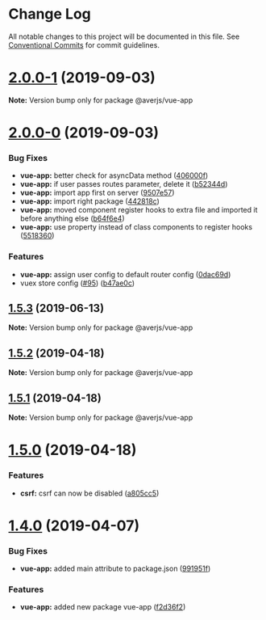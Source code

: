 # Change Log

All notable changes to this project will be documented in this file.
See [Conventional Commits](https://conventionalcommits.org) for commit guidelines.

# [2.0.0-1](https://github.com/exreplay/aver.js/compare/v2.0.0-0...v2.0.0-1) (2019-09-03)

**Note:** Version bump only for package @averjs/vue-app





# [2.0.0-0](https://github.com/exreplay/aver.js/compare/v1.5.3...v2.0.0-0) (2019-09-03)


### Bug Fixes

* **vue-app:** better check for asyncData method ([406000f](https://github.com/exreplay/aver.js/commit/406000f))
* **vue-app:** if user passes routes parameter, delete it ([b52344d](https://github.com/exreplay/aver.js/commit/b52344d))
* **vue-app:** import app first on server ([9507e57](https://github.com/exreplay/aver.js/commit/9507e57))
* **vue-app:** import right package ([442818c](https://github.com/exreplay/aver.js/commit/442818c))
* **vue-app:** moved component register hooks to extra file and imported it before anything else ([b64f6e4](https://github.com/exreplay/aver.js/commit/b64f6e4))
* **vue-app:** use property instead of class components to register hooks ([5518360](https://github.com/exreplay/aver.js/commit/5518360))


### Features

* **vue-app:** assign user config to default router config ([0dac69d](https://github.com/exreplay/aver.js/commit/0dac69d))
* vuex store config ([#95](https://github.com/exreplay/aver.js/issues/95)) ([b47ae0c](https://github.com/exreplay/aver.js/commit/b47ae0c))





## [1.5.3](https://github.com/exreplay/aver.js/compare/v1.5.2...v1.5.3) (2019-06-13)

**Note:** Version bump only for package @averjs/vue-app





## [1.5.2](https://github.com/exreplay/aver.js/compare/v1.5.1...v1.5.2) (2019-04-18)

**Note:** Version bump only for package @averjs/vue-app





## [1.5.1](https://github.com/exreplay/aver.js/compare/v1.5.0...v1.5.1) (2019-04-18)

**Note:** Version bump only for package @averjs/vue-app





# [1.5.0](https://github.com/exreplay/aver.js/compare/v1.4.0...v1.5.0) (2019-04-18)


### Features

* **csrf:** csrf can now be disabled ([a805cc5](https://github.com/exreplay/aver.js/commit/a805cc5))





# [1.4.0](https://github.com/exreplay/aver.js/compare/v1.3.0...v1.4.0) (2019-04-07)


### Bug Fixes

* **vue-app:** added main attribute to package.json ([991951f](https://github.com/exreplay/aver.js/commit/991951f))


### Features

* **vue-app:** added new package vue-app ([f2d36f2](https://github.com/exreplay/aver.js/commit/f2d36f2))
